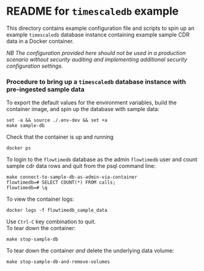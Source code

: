 # README for `timescaledb` example

This directory contains example configuration file and scripts to spin up an example `timescaledb` database instance containing example sample CDR data in a Docker container.

*NB The configuration provided here should not be used in a production scenario without security auditing and implementing additional security configuration settings.*

### Procedure to bring up a `timescaledb` database instance with pre-ingested sample data

To export the default values for the environment variables, build the container image, and spin up the database with sample data:
```
set -a && source ./.env-dev && set +a
make sample-db
```
Check that the container is up and running
```
docker ps
```
To login to the `flowtimedb` database as the admin `flowtimedb` user and count sample cdr data rows and quit from the psql command line:
```
make connect-to-sample-db-as-admin-via-container
flowtimedb=# SELECT COUNT(*) FROM calls;
flowtimedb=# \q
```
To view the container logs:
```
docker logs -f flowtimedb_sample_data
```
Use `Ctrl-C` key combination to quit.  
To tear down the container:
```
make stop-sample-db
```
To tear down the container _and_ delete the underlying data volume:
```
make stop-sample-db-and-remove-volumes
```

